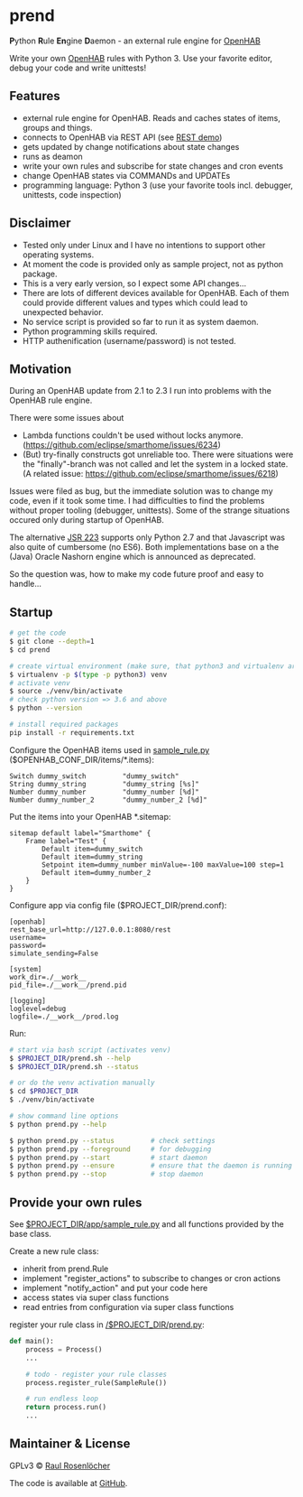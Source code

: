 # prend

**P**ython **R**ule **En**gine **D**aemon - an external rule engine for [OpenHAB]

Write your own [OpenHAB] rules with Python 3. Use your favorite editor, debug your code and write unittests!


## Features

- external rule engine for OpenHAB. Reads and caches states of items, groups and things.
- connects to OpenHAB via REST API (see [REST demo](http://demo.openhab.org:8080/doc/index.html))
- gets updated by change notifications about state changes
- runs as deamon
- write your own rules and subscribe for state changes and cron events
- change OpenHAB states via COMMANDs and UPDATEs
- programming language: Python 3 (use your favorite tools incl. debugger, unittests, code inspection)


## Disclaimer

- Tested only under Linux and I have no intentions to support other operating systems.
- At moment the code is provided only as sample project, not as python package.
- This is a very early version, so I expect some API changes...
- There are lots of different devices available for OpenHAB. Each of them could provide different values and types which could lead to unexpected behavior.
- No service script is provided so far to run it as system daemon.
- Python programming skills required.
- HTTP authenification (username/password) is not tested.


## Motivation

During an OpenHAB update from 2.1 to 2.3 I run into problems with the OpenHAB rule engine.

There were some issues about
- Lambda functions couldn't be used without locks anymore. (https://github.com/eclipse/smarthome/issues/6234)
- (But) try-finally constructs got unreliable too. There were situations were the "finally"-branch was not called and let the system in a locked state. (A related issue: https://github.com/eclipse/smarthome/issues/6218)


Issues were filed as bug, but the immediate solution was to change my code, even if it took some time. I had difficulties to find the problems without proper tooling (debugger, unittests). Some of the strange situations occured only during startup of OpenHAB.

The alternative [JSR 223](https://www.openhab.org/docs/configuration/jsr223-js.html) supports only Python 2.7 and that Javascript was also quite of cumbersome (no ES6). Both implementations base on a the (Java) Oracle Nashorn engine which is announced as deprecated.

So the question was, how to make my code future proof and easy to handle...


## Startup

```bash
# get the code
$ git clone --depth=1
$ cd prend

# create virtual environment (make sure, that python3 and virtualenv are installed)
$ virtualenv -p $(type -p python3) venv
# activate venv
$ source ./venv/bin/activate
# check python version => 3.6 and above
$ python --version

# install required packages
pip install -r requirements.txt
```

Configure the OpenHAB items used in [sample_rule.py] ($OPENHAB_CONF_DIR/items/*.items):
```
Switch dummy_switch 		"dummy_switch"
String dummy_string 		"dummy_string [%s]"
Number dummy_number 		"dummy_number [%d]"
Number dummy_number_2 		"dummy_number_2 [%d]"
```

Put the items into your OpenHAB *.sitemap:
```
sitemap default label="Smarthome" {
    Frame label="Test" {
        Default item=dummy_switch
        Default item=dummy_string
        Setpoint item=dummy_number minValue=-100 maxValue=100 step=1
        Default item=dummy_number_2
    }
}
```

Configure app via config file ($PROJECT_DIR/prend.conf):
```
[openhab]
rest_base_url=http://127.0.0.1:8080/rest
username=
password=
simulate_sending=False

[system]
work_dir=./__work__
pid_file=./__work__/prend.pid

[logging]
loglevel=debug
logfile=./__work__/prod.log
```

Run:
```bash
# start via bash script (activates venv)
$ $PROJECT_DIR/prend.sh --help
$ $PROJECT_DIR/prend.sh --status

# or do the venv activation manually
$ cd $PROJECT_DIR
$ ./venv/bin/activate

# show command line options
$ python prend.py --help

$ python prend.py --status         # check settings
$ python prend.py --foreground     # for debugging
$ python prend.py --start          # start daemon
$ python prend.py --ensure         # ensure that the daemon is running (e.g. call from cron)
$ python prend.py --stop           # stop daemon
```


## Provide your own rules

See [$PROJECT_DIR/app/sample_rule.py][sample_rule.py] and all functions provided by the base class.

Create a new rule class:
- inherit from prend.Rule
- implement "register_actions" to subscribe to changes or cron actions
- implement "notify_action" and put your code here
- access states via super class functions
- read entries from configuration via super class functions

register your rule class in [/$PROJECT_DIR/prend.py](https://github.com/rosenloecher-it/prend/blob/master/prend.py):
```python
def main():
    process = Process()
    ...

    # todo - register your rule classes
    process.register_rule(SampleRule())

    # run endless loop
    return process.run()
    ...
```


## Maintainer & License

GPLv3 © [Raul Rosenlöcher](https://github.com/rosenloecher-it)

The code is available at [GitHub][home].


[home]: https://github.com/rosenloecher-it/prend
[OpenHAB]: https://www.openhab.org/
[sample_rule.py]: https://github.com/rosenloecher-it/prend/blob/master/app/sample_rule.py

